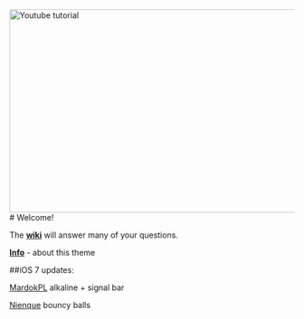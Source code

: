 <a href="http://www.youtube.com/embed/wPK9hqkOXU0?rel=0&vq=large&color=red&autoplay=1&wmode=transparent&theme=light&showinfo=0" target="_blank">
<img src="http://i48.tinypic.com/2s9p2bq.jpg" alt="Youtube tutorial" width="640" height="360" align="right" style="margin-left:10px" /></a>
# Welcome!


The **[wiki](https://github.com/andreaslarsen/circul8/wiki)** will answer many of your questions.

**[Info](http://andreaslarsen.dk/c8)** - about this theme

##iOS 7 updates: 

[MardokPL](http://www.reddit.com/user/MardokPL) alkaline + signal bar

[Nienque](https://twitter.com/opdondertje) bouncy balls
